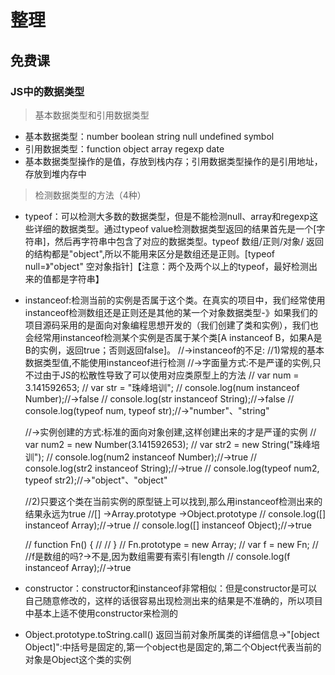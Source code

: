 # 整理
## 免费课
### JS中的数据类型
> 基本数据类型和引用数据类型
- 基本数据类型：number boolean string null undefined symbol
- 引用数据类型：function object array regexp date
- 基本数据类型操作的是值，存放到栈内存；引用数据类型操作的是引用地址，存放到堆内存中
> 检测数据类型的方法（4种）
- typeof：可以检测大多数的数据类型，但是不能检测null、array和regexp这些详细的数据类型。通过typeof value检测数据类型返回的结果首先是一个[字符串]，然后再字符串中包含了对应的数据类型。typeof 数组/正则/对象/ 返回的结构都是"object",所以不能用来区分是数组还是正则。[typeof null=》"object" 空对象指针]【注意：两个及两个以上的typeof，最好检测出来的值都是字符串】
- instanceof:检测当前的实例是否属于这个类。在真实的项目中，我们经常使用instanceof检测数组还是正则还是其他的某一个对象数据类型-》如果我们的项目源码采用的是面向对象编程思想开发的（我们创建了类和实例），我们也会经常用instanceof检测某个实例是否属于某个类[A instanceof B，如果A是B的实例，返回true；否则返回false]。 //->instanceof的不足:
    //1)常规的基本数据类型值,不能使用instanceof进行检测
    //->字面量方式:不是严谨的实例,只不过由于JS的松散性导致了可以使用对应类原型上的方法
    //    var num = 3.141592653;
    //    var str = "珠峰培训";
    //    console.log(num instanceof Number);//->false
    //    console.log(str instanceof String);//->false
    //    console.log(typeof num, typeof str);//->"number"、"string"

    //->实例创建的方式:标准的面向对象创建,这样创建出来的才是严谨的实例
    //    var num2 = new Number(3.141592653);
    //    var str2 = new String("珠峰培训");
    //    console.log(num2 instanceof Number);//->true
    //    console.log(str2 instanceof String);//->true
    //    console.log(typeof num2, typeof str2);//->"object"、"object"

    //2)只要这个类在当前实例的原型链上可以找到,那么用instanceof检测出来的结果永远为true
    //[] ->Array.prototype ->Object.prototype
    //    console.log([] instanceof Array);//->true
    //    console.log([] instanceof Object);//->true

    //    function Fn() {
    //
    //    }
    //    Fn.prototype = new Array;
    //    var f = new Fn;
    //    //f是数组的吗?->不是,因为数组需要有索引有length
    //    console.log(f instanceof Array);//->true
- constructor：constructor和instanceof非常相似：但是constructor是可以自己随意修改的，这样的话很容易出现检测出来的结果是不准确的，所以项目中基本上适不使用constructor来检测的
- Object.prototype.toString.call() 返回当前对象所属类的详细信息->"[object Object]":中括号是固定的,第一个object也是固定的,第二个Object代表当前的对象是Object这个类的实例